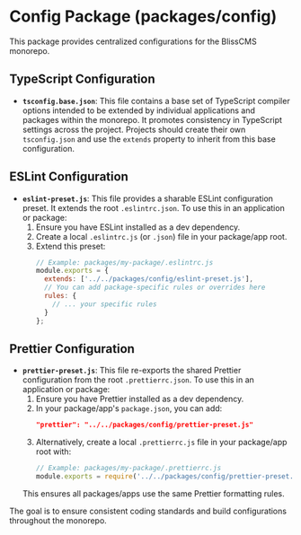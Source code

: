# Config Package (packages/config)

This package provides centralized configurations for the BlissCMS monorepo.

## TypeScript Configuration

-   **`tsconfig.base.json`**: This file contains a base set of TypeScript compiler options intended to be extended by individual applications and packages within the monorepo. It promotes consistency in TypeScript settings across the project. Projects should create their own `tsconfig.json` and use the `extends` property to inherit from this base configuration.

## ESLint Configuration

-   **`eslint-preset.js`**: This file provides a sharable ESLint configuration preset. It extends the root `.eslintrc.json`.
    To use this in an application or package:
    1.  Ensure you have ESLint installed as a dev dependency.
    2.  Create a local `.eslintrc.js` (or `.json`) file in your package/app root.
    3.  Extend this preset:
        ```javascript
        // Example: packages/my-package/.eslintrc.js
        module.exports = {
          extends: ['../../packages/config/eslint-preset.js'],
          // You can add package-specific rules or overrides here
          rules: {
            // ... your specific rules
          }
        };
        ```

## Prettier Configuration

-   **`prettier-preset.js`**: This file re-exports the shared Prettier configuration from the root `.prettierrc.json`.
    To use this in an application or package:
    1.  Ensure you have Prettier installed as a dev dependency.
    2.  In your package/app's `package.json`, you can add:
        ```json
        "prettier": "../../packages/config/prettier-preset.js"
        ```
    3.  Alternatively, create a local `.prettierrc.js` file in your package/app root with:
        ```javascript
        // Example: packages/my-package/.prettierrc.js
        module.exports = require('../../packages/config/prettier-preset.js');
        ```
    This ensures all packages/apps use the same Prettier formatting rules.

The goal is to ensure consistent coding standards and build configurations throughout the monorepo.
